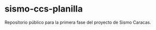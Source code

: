 sismo-ccs-planilla
==================

Repositorio público para la primera fase del proyecto de Sismo Caracas.

